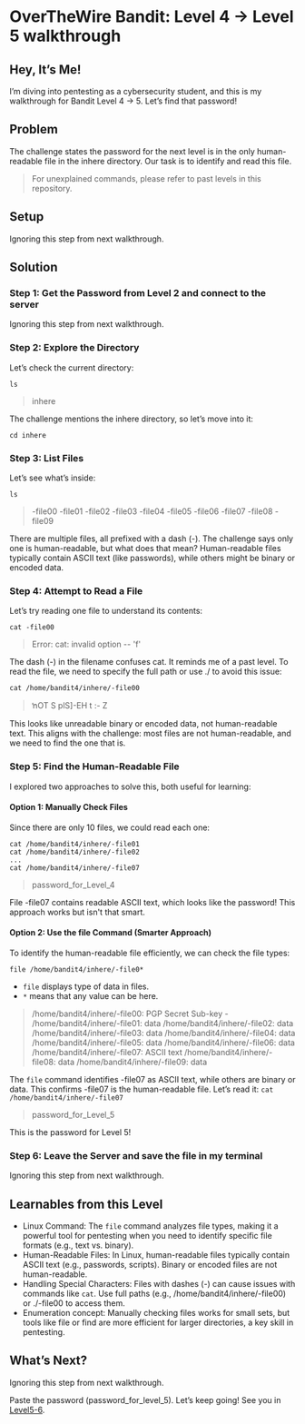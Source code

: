 # OverTheWire Bandit: Level 4 → Level 5 walkthrough

## Hey, It’s Me!
I’m diving into pentesting as a cybersecurity student, and this is my walkthrough for Bandit Level 4 → 5. Let’s find that password!

## Problem
The challenge states the password for the next level is in the only human-readable file in the inhere directory. Our task is to identify and read this file.
> For unexplained commands, please refer to past levels in this repository.

## Setup
Ignoring this step from next walkthrough.

## Solution
### Step 1: Get the Password from Level 2 and connect to the server
Ignoring this step from next walkthrough.

### Step 2: Explore the Directory
Let’s check the current directory:
```
ls
```
> inhere

The challenge mentions the inhere directory, so let’s move into it:
```
cd inhere
```

### Step 3: List Files
Let’s see what’s inside:
```
ls
```
> -file00  -file01  -file02  -file03  -file04  -file05  -file06  -file07  -file08  -file09

There are multiple files, all prefixed with a dash (-). The challenge says only one is human-readable, but what does that mean? Human-readable files typically contain ASCII text (like passwords), while others might be binary or encoded data.

### Step 4: Attempt to Read a File
Let’s try reading one file to understand its contents:
```
cat -file00
```
> Error: cat: invalid option -- 'f'

The dash (-) in the filename confuses cat. It reminds me of a past level. To read the file, we need to specify the full path or use ./ to avoid this issue:
```
cat /home/bandit4/inhere/-file00
```
> ŉOT   S  plS]-EH t :- Z

This looks like unreadable binary or encoded data, not human-readable text. This aligns with the challenge: most files are not human-readable, and we need to find the one that is.

### Step 5: Find the Human-Readable File
I explored two approaches to solve this, both useful for learning:

#### Option 1: Manually Check Files
Since there are only 10 files, we could read each one:
```
cat /home/bandit4/inhere/-file01
cat /home/bandit4/inhere/-file02
...
cat /home/bandit4/inhere/-file07
```
> password_for_Level_4

File -file07 contains readable ASCII text, which looks like the password! This approach works but isn't that smart.

#### Option 2: Use the file Command (Smarter Approach)
To identify the human-readable file efficiently, we can check the file types:
```
file /home/bandit4/inhere/-file0*
```
- `file` displays type of data in files.
- `*` means that any value can be here.
> 
> /home/bandit4/inhere/-file00: PGP Secret Sub-key -
> /home/bandit4/inhere/-file01: data
> /home/bandit4/inhere/-file02: data
> /home/bandit4/inhere/-file03: data
> /home/bandit4/inhere/-file04: data
> /home/bandit4/inhere/-file05: data
> /home/bandit4/inhere/-file06: data
> /home/bandit4/inhere/-file07: ASCII text
> /home/bandit4/inhere/-file08: data
> /home/bandit4/inhere/-file09: data

The `file` command identifies -file07 as ASCII text, while others are binary or data. This confirms -file07 is the human-readable file. Let’s read it:
`
cat /home/bandit4/inhere/-file07
`
> password_for_Level_5

This is the password for Level 5!

### Step 6: Leave the Server and save the file in my terminal
Ignoring this step from next walkthrough.


## Learnables from this Level
- Linux Command: The `file` command analyzes file types, making it a powerful tool for pentesting when you need to identify specific file formats (e.g., text vs. binary).
- Human-Readable Files: In Linux, human-readable files typically contain ASCII text (e.g., passwords, scripts). Binary or encoded files are not human-readable.
- Handling Special Characters: Files with dashes (-) can cause issues with commands like `cat`. Use full paths (e.g., /home/bandit4/inhere/-file00) or ./-file00 to access them.
- Enumeration concept: Manually checking files works for small sets, but tools like file or find are more efficient for larger directories, a key skill in pentesting.

## What’s Next?
Ignoring this step from next walkthrough.

Paste the password (password_for_level_5). Let’s keep going! See you in [Level5-6](Level5-6.md).
